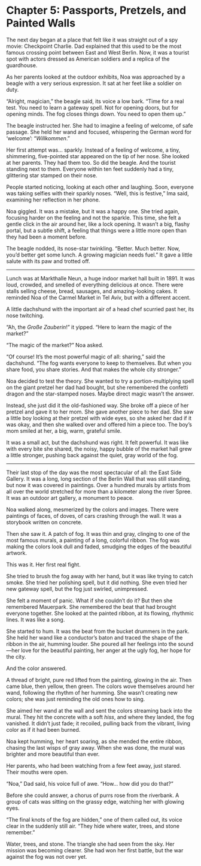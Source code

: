 
# Chapter 5: Passports, Pretzels, and Painted Walls

The next day began at a place that felt like it was straight out of a spy movie: Checkpoint Charlie. Dad explained that this used to be the most famous crossing point between East and West Berlin. Now, it was a tourist spot with actors dressed as American soldiers and a replica of the guardhouse.

As her parents looked at the outdoor exhibits, Noa was approached by a beagle with a very serious expression. It sat at her feet like a soldier on duty.

“Alright, magician,” the beagle said, its voice a low bark. “Time for a real test. You need to learn a gateway spell. Not for opening doors, but for opening minds. The fog closes things down. You need to open them up.”

The beagle instructed her. She had to imagine a feeling of welcome, of safe passage. She held her wand and focused, whispering the German word for ‘welcome’: “*Willkommen*.”

Her first attempt was… sparkly. Instead of a feeling of welcome, a tiny, shimmering, five-pointed star appeared on the tip of her nose. She looked at her parents. They had them too. So did the beagle. And the tourist standing next to them. Everyone within ten feet suddenly had a tiny, glittering star stamped on their nose.

People started noticing, looking at each other and laughing. Soon, everyone was taking selfies with their sparkly noses. “Well, this is festive,” Ima said, examining her reflection in her phone.

Noa giggled. It was a mistake, but it was a happy one. She tried again, focusing harder on the feeling and not the sparkle. This time, she felt a gentle click in the air around her, like a lock opening. It wasn’t a big, flashy portal, but a subtle shift, a feeling that things were a little more open than they had been a moment before.

The beagle nodded, its nose-star twinkling. “Better. Much better. Now, you’d better get some lunch. A growing magician needs fuel.” It gave a little salute with its paw and trotted off.

***

Lunch was at Markthalle Neun, a huge indoor market hall built in 1891. It was loud, crowded, and smelled of everything delicious at once. There were stalls selling cheese, bread, sausages, and amazing-looking cakes. It reminded Noa of the Carmel Market in Tel Aviv, but with a different accent.

A little dachshund with the important air of a head chef scurried past her, its nose twitching.

“Ah, the *Große Zauberin*!” it yipped. “Here to learn the magic of the market?”

“The magic of the market?” Noa asked.

“Of course! It’s the most powerful magic of all: sharing,” said the dachshund. “The fog wants everyone to keep to themselves. But when you share food, you share stories. And that makes the whole city stronger.”

Noa decided to test the theory. She wanted to try a portion-multiplying spell on the giant pretzel her dad had bought, but she remembered the confetti dragon and the star-stamped noses. Maybe direct magic wasn’t the answer.

Instead, she just did it the old-fashioned way. She broke off a piece of her pretzel and gave it to her mom. She gave another piece to her dad. She saw a little boy looking at their pretzel with wide eyes, so she asked her dad if it was okay, and then she walked over and offered him a piece too. The boy’s mom smiled at her, a big, warm, grateful smile.

It was a small act, but the dachshund was right. It felt powerful. It was like with every bite she shared, the noisy, happy bubble of the market hall grew a little stronger, pushing back against the quiet, gray world of the fog.

***

Their last stop of the day was the most spectacular of all: the East Side Gallery. It was a long, long section of the Berlin Wall that was still standing, but now it was covered in paintings. Over a hundred murals by artists from all over the world stretched for more than a kilometer along the river Spree. It was an outdoor art gallery, a monument to peace.

Noa walked along, mesmerized by the colors and images. There were paintings of faces, of doves, of cars crashing through the wall. It was a storybook written on concrete.

Then she saw it. A patch of fog. It was thin and gray, clinging to one of the most famous murals, a painting of a long, colorful ribbon. The fog was making the colors look dull and faded, smudging the edges of the beautiful artwork.

This was it. Her first real fight.

She tried to brush the fog away with her hand, but it was like trying to catch smoke. She tried her polishing spell, but it did nothing. She even tried her new gateway spell, but the fog just swirled, unimpressed.

She felt a moment of panic. What if she couldn’t do it? But then she remembered Mauerpark. She remembered the beat that had brought everyone together. She looked at the painted ribbon, at its flowing, rhythmic lines. It was like a song.

She started to hum. It was the beat from the bucket drummers in the park. She held her wand like a conductor’s baton and traced the shape of the ribbon in the air, humming louder. She poured all her feelings into the sound—her love for the beautiful painting, her anger at the ugly fog, her hope for the city.

And the color answered.

A thread of bright, pure red lifted from the painting, glowing in the air. Then came blue, then yellow, then green. The colors wove themselves around her wand, following the rhythm of her humming. She wasn’t creating new colors; she was just reminding the old ones how to sing.

She aimed her wand at the wall and sent the colors streaming back into the mural. They hit the concrete with a soft *hiss*, and where they landed, the fog vanished. It didn’t just fade; it recoiled, pulling back from the vibrant, living color as if it had been burned.

Noa kept humming, her heart soaring, as she mended the entire ribbon, chasing the last wisps of gray away. When she was done, the mural was brighter and more beautiful than ever.

Her parents, who had been watching from a few feet away, just stared. Their mouths were open.

“Noa,” Dad said, his voice full of awe. “How… how did you do that?”

Before she could answer, a chorus of purrs rose from the riverbank. A group of cats was sitting on the grassy edge, watching her with glowing eyes.

“The final knots of the fog are hidden,” one of them called out, its voice clear in the suddenly still air. “They hide where water, trees, and stone remember.”

Water, trees, and stone. The triangle she had seen from the sky. Her mission was becoming clearer. She had won her first battle, but the war against the fog was not over yet.
